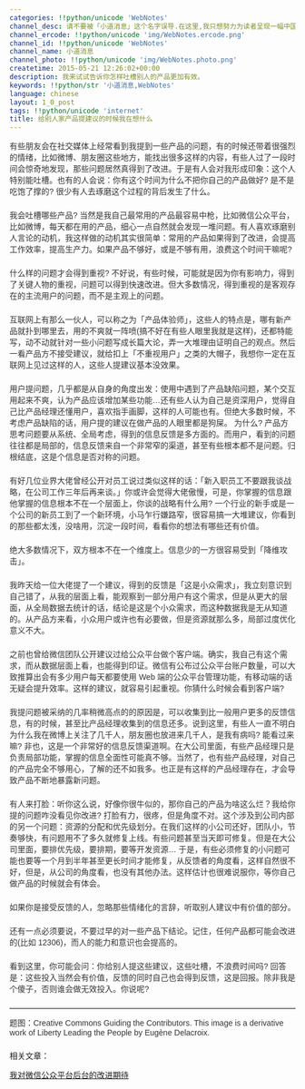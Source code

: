 ```yaml
---
categories: !!python/unicode 'WebNotes'
channel_desc: 请不要被「小道消息」这个名字误导.在这里,我只想努力为读者呈现一幅中国互联网的清明上河图.
channel_ercode: !!python/unicode 'img/WebNotes.ercode.png'
channel_id: !!python/unicode 'WebNotes'
channel_name: 小道消息
channel_photo: !!python/unicode 'img/WebNotes.photo.png'
createtime: 2015-05-21 12:26:02+00:00
description: 我来试试告诉你怎样吐槽别人的产品更加有效。
keywords: !!python/str '小道消息,WebNotes'
language: chinese
layout: 1_0_post
tags: !!python/unicode 'internet'
title: 给别人家产品提建议的时候我在想什么
---
```

<div class="rich_media_content" id="js_content">
<p style="font-family: Avenir, sans-serif; border: 0px; margin-top: 2px; margin-bottom: 22px; padding: 0px; outline: 0px; color: rgb(51, 51, 51); white-space: normal;">
         有些朋友会在社交媒体上经常看到我提到一些产品的问题，有的时候还带着很强烈的情绪，比如微博、朋友圈这些地方，能找出很多这样的内容，有些人过了一段时间会惊奇地发现，那些问题居然真得到了改进。于是有人会对我形成印象：这个人特别能吐槽。也有的人会说：你有这个时间为什么不把你自己的产品做好? 是不是吃饱了撑的? 很少有人去琢磨这个过程的背后发生了什么。
        </p>
<p style="font-family: Avenir, sans-serif; border: 0px; margin-top: 2px; margin-bottom: 22px; padding: 0px; outline: 0px; color: rgb(51, 51, 51); white-space: normal;">
         我会吐槽哪些产品? 当然是我自己最常用的产品最容易中枪，比如微信公众平台，比如微博，每天都在用的产品，细心一点自然就会发现一堆问题。有人喜欢琢磨别人言论的动机，我这样做的动机其实很简单：常用的产品如果得到了改进，会提高工作效率，提高生产力。如果产品不够好，或是不够有用，浪费这个时间干嘛呢?
        </p>
<p style="font-family: Avenir, sans-serif; border: 0px; margin-top: 2px; margin-bottom: 22px; padding: 0px; outline: 0px; color: rgb(51, 51, 51); white-space: normal;">
         什么样的问题才会得到重视? 不好说，有些时候，可能就是因为你有影响力，得到了关键人物的重视，问题可以得到快速改进。但大多数情况，得到重视的是客观存在的主流用户的问题，而不是主观上的问题。
        </p>
<p style="font-family: Avenir, sans-serif; border: 0px; margin-top: 2px; margin-bottom: 22px; padding: 0px; outline: 0px; color: rgb(51, 51, 51); white-space: normal;">
         互联网上有那么一伙人，可以称之为「产品体验师」，这些人的特点是，哪有新产品就扑到哪里去，用的不爽就一阵喷(搞不好在有些人眼里我就是这样)，还都特能写，动不动就针对一些小问题写成长篇大论，弄一大堆理由证明自己的观点。然后一看产品方不接受建议，就给扣上「不重视用户」之类的大帽子，我想你一定在互联网上见过这样的人，这些人提建议基本没效果。
        </p>
<p style="font-family: Avenir, sans-serif; border: 0px; margin-top: 2px; margin-bottom: 22px; padding: 0px; outline: 0px; color: rgb(51, 51, 51); white-space: normal;">
         用户提问题，几乎都是从自身的角度出发：使用中遇到了产品缺陷问题，某个交互用起来不爽，认为产品应该增加某些功能…还有些人认为自己是资深用户，觉得自己比产品经理还懂用户，喜欢指手画脚，这样的人可能也有。但绝大多数时候，不考虑产品缺陷的话，用户提的建议在做产品的人眼里都是狗屎。 为什么? 产品方思考问题要从系统、全局考虑，得到的信息反馈是多方面的。而用户，看到的问题往往都是局部的，信息反馈来自一个非常窄的渠道，甚至有些根本都不是问题。归根结底，这是个信息是否对称的问题。
        </p>
<p style="font-family: Avenir, sans-serif; border: 0px; margin-top: 2px; margin-bottom: 22px; padding: 0px; outline: 0px; color: rgb(51, 51, 51); white-space: normal;">
         有好几位业界大佬曾经公开对员工说过类似这样的话：「新入职员工不要跟我谈战略，在公司工作三年后再来谈。」你或许会觉得大佬傲慢，可是，你掌握的信息跟他掌握的信息根本不在一个层面上，你谈的战略有什么用? 一个行业的新手或是一个公司的新员工到了一个新环境，小马乍行嫌路窄，很容易搞一大堆建议，你看到的那些都太浅，没啥用，沉淀一段时间，看看你的想法有哪些还有价值。
        </p>
<p style="font-family: Avenir, sans-serif; border: 0px; margin-top: 2px; margin-bottom: 22px; padding: 0px; outline: 0px; color: rgb(51, 51, 51); white-space: normal;">
         绝大多数情况下，双方根本不在一个维度上。信息少的一方很容易受到「降维攻击」。
        </p>
<p style="font-family: Avenir, sans-serif; border: 0px; margin-top: 2px; margin-bottom: 22px; padding: 0px; outline: 0px; color: rgb(51, 51, 51); white-space: normal;">
         我昨天给一位大佬提了一个建议，得到的反馈是「这是小众需求」，我立刻意识到自己错了，从我的层面上看，能观察到一部分用户有这个需求，但是从更大的层面，从全局数据去统计的话，结论是这是个小众需求，而这种数据我是无从知道的。从产品方来看，小众用户或许也有必要做，但是资源就那么多，局部过度优化意义不大。
        </p>
<p style="font-family: Avenir, sans-serif; border: 0px; margin-top: 2px; margin-bottom: 22px; padding: 0px; outline: 0px; color: rgb(51, 51, 51); white-space: normal;">
         之前也曾给微信团队公开建议过给公众平台做个客户端。确实，我自己有这个需求，而从数据层面上看，也能得到印证。微信有公布过公众平台账户数量，可以大致推算出会有多少用户每天都要使用 Web 端的公众平台管理功能，有移动端的话无疑会提升效率。这样的建议，就容易引起重视。你猜什么时候会看到客户端?
        </p>
<p style="font-family: Avenir, sans-serif; border: 0px; margin-top: 2px; margin-bottom: 22px; padding: 0px; outline: 0px; color: rgb(51, 51, 51); white-space: normal;">
         我提问题被采纳的几率稍微高点的的原因是，可以收集到比一般用户更多的反馈信息，有的时候，甚至比产品经理收集到的信息还多。说到这里，有些人一直不明白为什么我在微博上关注了几千人，朋友圈也放进来几千人，是我有病吗? 能看过来嘛? 非也，这是一个非常好的信息反馈渠道啊。在大公司里面，有些产品经理只是负责局部功能，掌握的信息全面性可能真不够。当然了，也有些产品经理，对自己的产品完全不够用心，了解的还不如我多。也正是有这样的产品经理存在，才会导致产品不断地暴露新问题。
        </p>
<p style="font-family: Avenir, sans-serif; border: 0px; margin-top: 2px; margin-bottom: 22px; padding: 0px; outline: 0px; color: rgb(51, 51, 51); white-space: normal;">
         有人来打脸：听你这么说，好像你很牛似的，那你自己的产品为啥这么烂？我给你提的问题咋没看见你改进? 打脸有力，很疼，但是角度不对。这个涉及到公司内部的另一个问题：资源的分配和优先级划分。在我们这样的小公司还好，团队小，节奏够快，有问题用不了多久就修复上线。有些问题甚至当天即可修复。但是在大公司里面，要排优先级，要排期，要等开发资源… 于是，有些必须修复的小问题可能也要等一个月到半年甚至更长时间才能修复，从反馈者的角度看，这样自然很不好，但是，从公司的角度看，也没有其他办法。这样估计也很难说服你，等你自己做产品的时候就会有体会。
        </p>
<p style="font-family: Avenir, sans-serif; border: 0px; margin-top: 2px; margin-bottom: 22px; padding: 0px; outline: 0px; color: rgb(51, 51, 51); white-space: normal;">
         如果你是接受反馈的人，忽略那些情绪化的言辞，听取别人建议中有价值的部分。
        </p>
<p style="font-family: Avenir, sans-serif; border: 0px; margin-top: 2px; margin-bottom: 22px; padding: 0px; outline: 0px; color: rgb(51, 51, 51); white-space: normal;">
         还有一点必须要说，不要过早的对一些产品下结论。记住，任何产品都可能会改进的(比如 12306)，而人的能力和意识也会提高的。
        </p>
<p style="font-family: Avenir, sans-serif; border: 0px; margin-top: 2px; margin-bottom: 22px; padding: 0px; outline: 0px; color: rgb(51, 51, 51); white-space: normal;">
         看到这里，你可能会问：你给别人提这些建议，这些吐槽，不浪费时间吗? 回答是：这些投入当然会有价值，反馈的同时自己也会得到反馈，这是回报。除非我是个傻子，否则谁会做无效投入。你说呢?
        </p>
<hr style="font-family: Avenir, sans-serif; border-right-width: 0px; border-bottom-width: 0px; border-left-width: 0px; border-top-style: solid; border-top-color: rgb(234, 234, 234); height: 1px; margin: 1em 0px; padding: 0px; color: rgb(51, 51, 51); white-space: normal;"/>
<p style="font-family: Avenir, sans-serif; border: 0px; margin-top: 2px; margin-bottom: 22px; padding: 0px; outline: 0px; color: rgb(51, 51, 51); white-space: normal;">
         题图：Creative Commons Guiding the Contributors. This image is a derivative work of Liberty Leading the People by Eugène Delacroix.
        </p>
<p>
         相关文章：
        </p>
<p>
<a data_ue_src="http://mp.weixin.qq.com/s?__biz=MjM5ODIyMTE0MA==&amp;mid=206575562&amp;idx=1&amp;sn=ef26248698d5a527ad612439ebdae188&amp;scene=21#wechat_redirect" href="http://mp.weixin.qq.com/s?__biz=MjM5ODIyMTE0MA==&amp;mid=206575562&amp;idx=1&amp;sn=ef26248698d5a527ad612439ebdae188&amp;scene=21#wechat_redirect" target="_blank">
          我对微信公众平台后台的改进期待
         </a>
<br/>
</p>
</div>